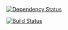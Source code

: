[![Dependency Status](https://www.versioneye.com/user/projects/57859fec6edb08003f2072f2/badge.svg?style=flat-square)](https://www.versioneye.com/user/projects/57859fec6edb08003f2072f2)

[![Build Status](https://travis-ci.org/StallionCMS/stallion-asset-bundling.svg?branch=master)](https://travis-ci.org/StallionCMS/stallion-asset-bundling)
